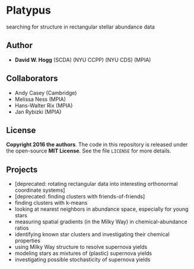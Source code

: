 # Platypus
searching for structure in rectangular stellar abundance data

## Author
- **David W. Hogg** (SCDA) (NYU CCPP) (NYU CDS) (MPIA)

## Collaborators
- Andy Casey (Cambridge)
- Melissa Ness (MPIA)
- Hans-Walter Rix (MPIA)
- Jan Rybizki (MPIA)

## License
**Copyright 2016 the authors**.
The code in this repository is released under the open-source **MIT License**.
See the file `LICENSE` for more details.

## Projects
- [deprecated: rotating rectangular data into interesting orthonormal coordinate systems]
- [deprecated: finding clusters with friends-of-friends]
- finding clusters with k-means
- looking at nearest neighbors in abundance space, especially for young stars
- measuring spatial gradients (in the Milky Way) in chemical-abundance ratios
- identifying known star clusters and investigating their chemical properties
- using Milky Way structure to resolve supernova yields
- modeling stars as mixtures of (plastic) supernova yields
- investigating possible stochasticity of supernova yields
